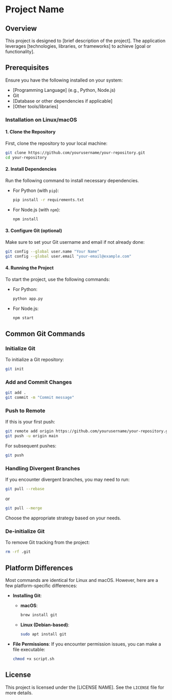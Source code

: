 # Project Name

## Overview
This project is designed to [brief description of the project]. The application leverages [technologies, libraries, or frameworks] to achieve [goal or functionality].

## Prerequisites
Ensure you have the following installed on your system:

- [Programming Language] (e.g., Python, Node.js)
- Git
- [Database or other dependencies if applicable]
- [Other tools/libraries]

### Installation on Linux/macOS

#### 1. Clone the Repository
First, clone the repository to your local machine:
```bash
git clone https://github.com/yourusername/your-repository.git
cd your-repository
```

#### 2. Install Dependencies
Run the following command to install necessary dependencies.

- For Python (with `pip`):
  ```bash
  pip install -r requirements.txt
  ```

- For Node.js (with `npm`):
  ```bash
  npm install
  ```

#### 3. Configure Git (optional)
Make sure to set your Git username and email if not already done:
```bash
git config --global user.name "Your Name"
git config --global user.email "your-email@example.com"
```

#### 4. Running the Project
To start the project, use the following commands:

- For Python:
  ```bash
  python app.py
  ```

- For Node.js:
  ```bash
  npm start
  ```

## Common Git Commands

### Initialize Git
To initialize a Git repository:
```bash
git init
```

### Add and Commit Changes
```bash
git add .
git commit -m "Commit message"
```

### Push to Remote
If this is your first push:
```bash
git remote add origin https://github.com/yourusername/your-repository.git
git push -u origin main
```

For subsequent pushes:
```bash
git push
```

### Handling Divergent Branches
If you encounter divergent branches, you may need to run:
```bash
git pull --rebase
```

or

```bash
git pull --merge
```

Choose the appropriate strategy based on your needs.

### De-initialize Git
To remove Git tracking from the project:
```bash
rm -rf .git
```

## Platform Differences
Most commands are identical for Linux and macOS. However, here are a few platform-specific differences:

- **Installing Git**:
  - **macOS**: 
    ```bash
    brew install git
    ```
  - **Linux (Debian-based)**: 
    ```bash
    sudo apt install git
    ```

- **File Permissions**: If you encounter permission issues, you can make a file executable:
  ```bash
  chmod +x script.sh
  ```

## License
This project is licensed under the [LICENSE NAME]. See the `LICENSE` file for more details.
